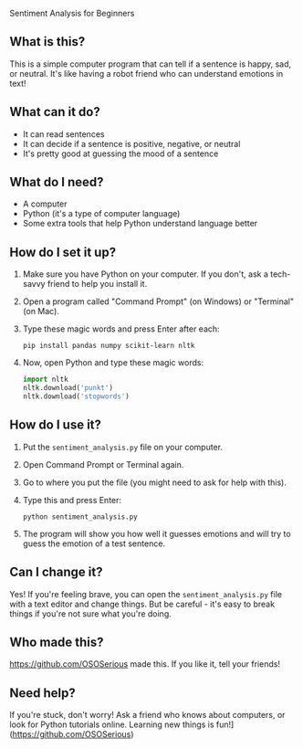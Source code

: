  Sentiment Analysis for Beginners

## What is this?

This is a simple computer program that can tell if a sentence is happy, sad, or neutral. It's like having a robot friend who can understand emotions in text!

## What can it do?

- It can read sentences
- It can decide if a sentence is positive, negative, or neutral
- It's pretty good at guessing the mood of a sentence

## What do I need?

- A computer
- Python (it's a type of computer language)
- Some extra tools that help Python understand language better

## How do I set it up?

1. Make sure you have Python on your computer. If you don't, ask a tech-savvy friend to help you install it.

2. Open a program called "Command Prompt" (on Windows) or "Terminal" (on Mac).

3. Type these magic words and press Enter after each:
   ```
   pip install pandas numpy scikit-learn nltk
   ```

4. Now, open Python and type these magic words:
   ```python
   import nltk
   nltk.download('punkt')
   nltk.download('stopwords')
   ```

## How do I use it?

1. Put the `sentiment_analysis.py` file on your computer.

2. Open Command Prompt or Terminal again.

3. Go to where you put the file (you might need to ask for help with this).

4. Type this and press Enter:
   ```
   python sentiment_analysis.py
   ```

5. The program will show you how well it guesses emotions and will try to guess the emotion of a test sentence.

## Can I change it?

Yes! If you're feeling brave, you can open the `sentiment_analysis.py` file with a text editor and change things. But be careful - it's easy to break things if you're not sure what you're doing.

## Who made this?

https://github.com/OSOSerious made this. If you like it, tell your friends!

## Need help?

If you're stuck, don't worry! Ask a friend who knows about computers, or look for Python tutorials online. Learning new things is fun!](https://github.com/OSOSerious)
